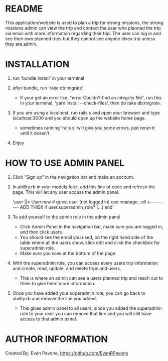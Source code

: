 # README

This application/website is used to plan a trip for strong missions, the strong missions admin can view the trip and contact the user who planned the trip via email with more information regarding their trip. The user can log in and see their own planned trips but they cannot see anyone elses trip unless they are admin.

# INSTALLATION

1. run 'bundle install' in your terminal

2. after bundle, run 'rake db:migrate'
    - If your get an error like, "error Couldn't find an integrity file", run this in your terminal, 'yarn install --check-files', then do rake db:migrate.

3. If you are using a localhost, run rails s and open your browser and type localhost:3000 and you should open up the website home page.
    - sometimes running 'rails s' will give you some errors, just rerun it until it doesn't

4. Enjoy

# HOW TO USE ADMIN PANEL

1. Click "Sign up" in the navigation bar and make an account.

2. In ability.rb in your models foler, add this line of code and refresh the page. This will let any user access the admin panel.

    'user ||= User.new # guest user (not logged in)
    can :manage, :all <-------- ADD THIS!!
    if user.superadmin_role?
        (...)
    end'

3. To add yourself to the admin role in the admin panel
    - Click Admin Panel in the navigation bar, make sure you are logged in, and then click users.
    - You should see the email you used, on the right hand side of the table where all the users show, click edit and click the checkbox for superadmin role.
    - Make sure you save at the bottom of the page.

4. With the superadmin role, you can access every users trip information and create, read, update, and delete trips and users.
    - This is where an admin can see a users planned trip and reach out to them to give them more information.

5. Once you have added your superadmin role, you can go back to ability.rb and remove the line you added.
    - This gives admin panel to all users, since you added the superadmin role to your user you can remove that line and you will still have access to that admin panel.

# AUTHOR INFORMATION

Created By: Evan Pavone, https://github.com/EvanRPavone
